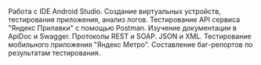 Работа с IDE Android Studio. Создание виртуальных устройств, тестирование приложения, анализ логов. Тестирование API сервиса "Яндекс Прилавки" с помощью Postman. 
Изучение документации в ApiDoc и Swagger. Протоколы REST и SOAP. JSON и XML. 
Тестирование мобильного приложения "Яндекс Метро". Составление баг-репортов по результатам тестирования.
